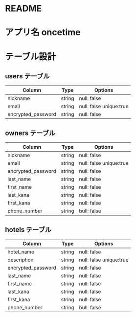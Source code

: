 # README

# アプリ名 oncetime

# テーブル設計

## users テーブル

| Column               | Type   | Options                  |
| --------             | ------ | ------------------------ |
| nickname             | string | null: false              |
| email                | string | null: false  unique:true |
| encrypted_password   | string | null: false              |


## owners テーブル

| Column               | Type   | Options                  |
| --------             | ------ | ------------------------ |
| nickname             | string | null: false              |
| email                | string | null: false  unique:true |
| encrypted_password   | string | null: false              |
| last_name            | string | null: false              |
| first_name           | string | null: false              |
| last_kana            | string | null: false              |
| first_kana           | string | null: false              |
| phone_number         | string | bull: false              |

## hotels テーブル

| Column               | Type   | Options                  |
| --------             | ------ | ------------------------ |
| hotel_name           | string | null: false              |
| description          | string | null: false  unique:true |
| encrypted_password   | string | null: false              |
| last_name            | string | null: false              |
| first_name           | string | null: false              |
| last_kana            | string | null: false              |
| first_kana           | string | null: false              |
| phone_number         | string | bull: false              |


